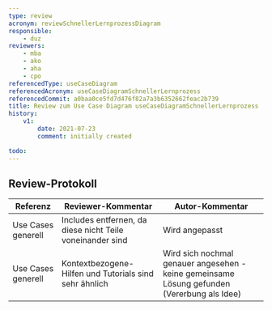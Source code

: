 ```yaml
---
type: review
acronym: reviewSchnellerLernprozessDiagram
responsible:
    - duz
reviewers:
    - mba
    - ako
    - aha
    - cpo
referencedType: useCaseDiagram
referencedAcronym: useCaseDiagramSchnellerLernprozess
referencedCommit: a0baa0ce5fd7d476f82a7a3b6352662feac2b739
title: Review zum Use Case Diagram useCaseDiagramSchnellerLernprozess
history:
    v1:
        date: 2021-07-23
        comment: initially created

todo:
---
```


## Review-Protokoll

| Referenz | Reviewer-Kommentar | Autor-Kommentar |
|------------|------------------|-----------------|
| Use Cases generell | Includes entfernen, da diese nicht Teile voneinander sind | Wird angepasst |
| Use Cases generell | Kontextbezogene-Hilfen und Tutorials sind sehr ähnlich | Wird sich nochmal genauer angesehen - keine gemeinsame Lösung gefunden (Vererbung als Idee) |
